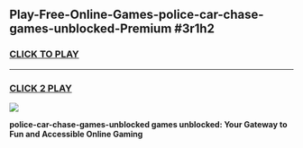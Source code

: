 
## Play-Free-Online-Games-police-car-chase-games-unblocked-Premium #3r1h2
<h3>
<a href="https://premium.freeplayer.one?title=police-car-chase-games-unblocked&ref=8M">CLICK TO PLAY</a></h3>
<hr>

<h3>
<a href="https://premium.freeplayer.one?title=police-car-chase-games-unblocked&ref=8M">CLICK 2 PLAY</a>
  
</h3>

<a href="https://premium.freeplayer.one?title=police-car-chase-games-unblocked&ref=8M"><img src="https://clearcache.store/games.png"></a>


**police-car-chase-games-unblocked games unblocked: Your Gateway to Fun and Accessible Online Gaming**
